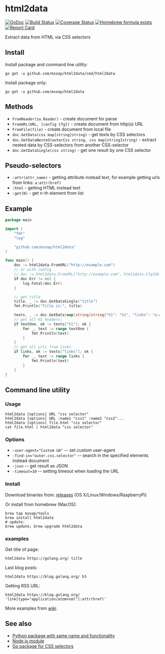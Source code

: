 html2data
=========

[![GoDoc](https://godoc.org/github.com/msoap/html2data?status.svg)](https://godoc.org/github.com/msoap/html2data)
[![Build Status](https://travis-ci.org/msoap/html2data.svg?branch=master)](https://travis-ci.org/msoap/html2data)
[![Coverage Status](https://coveralls.io/repos/github/msoap/html2data/badge.svg?branch=master)](https://coveralls.io/github/msoap/html2data?branch=master)
[![Homebrew formula exists](https://img.shields.io/badge/homebrew-🍺-d7af72.svg)](https://github.com/msoap/html2data#install-1)
[![Report Card](https://goreportcard.com/badge/github.com/msoap/html2data)](https://goreportcard.com/report/github.com/msoap/html2data)

Extract data from HTML via CSS selectors

Install
-------

Install package and command line utility:

    go get -u github.com/msoap/html2data/cmd/html2data

Install package only:

    go get -u github.com/msoap/html2data

Methods
-------

  * `FromReader(io.Reader)` - create document for parse
  * `FromURL(URL, [config Cfg])` - create document from http(s) URL
  * `FromFile(file)` - create document from local file
  * `doc.GetData(css map[string]string)` - get texts by CSS selectors
  * `doc.GetDataNested(outerCss string, css map[string]string)` - extract nested data by CSS-selectors from another CSS-selector
  * `doc.GetDataSingle(css string)` - get one result by one CSS selector

Pseudo-selectors
----------------

  * `:attr(attr_name)` - getting attribute instead text, for example getting urls from links: `a:attr(href)`
  * `:html` - getting HTML instead text
  * `:get(N)` - get n-th element from list

Example
-------

```go
package main

import (
    "fmt"
    "log"

    "github.com/msoap/html2data"
)

func main() {
    doc := html2data.FromURL("http://example.com")
    // or with config
    // doc := html2data.FromURL("http://example.com", html2data.Cfg{UA: "userAgent", TimeOut: 10})
    if doc.Err != nil {
        log.Fatal(doc.Err)
    }

    // get title
    title, _ := doc.GetDataSingle("title")
    fmt.Println("Title is:", title)

    texts, _ := doc.GetData(map[string]string{"h1": "h1", "links": "a:attr(href)"})
    // get all H1 headers:
    if textOne, ok := texts["h1"]; ok {
        for _, text := range textOne {
            fmt.Println(text)
        }
    }
    // get all urls from links
    if links, ok := texts["links"]; ok {
        for _, text := range links {
            fmt.Println(text)
        }
    }
}
```

Command line utility
--------------------

### Usage

    html2data [options] URL "css selector"
    html2data [options] URL :name1 "css1" :name2 "css2"...
    html2data [options] file.html "css selector"
    cat file.html | html2data "css selector"

### Options

  * `-user-agent="Custom UA"` -- set custom user-agent
  * `-find-in="outer.css.selector"` -- search in the specified elements instead document
  * `-json` -- get result as JSON
  * `-timeout=10` -- setting timeout when loading the URL

### Install

Download binaries from: [releases](https://github.com/msoap/html2data/releases) (OS X/Linux/Windows/RaspberryPi)

Or install from homebrew (MacOS):

    brew tap msoap/tools
    brew install html2data
    # update:
    brew update; brew upgrade html2data

### examples

Get title of page:

    html2data https://golang.org/ title

Last blog posts:

    html2data https://blog.golang.org/ h3

Getting RSS URL:

    html2data https://blog.golang.org/ 'link[type="application/atom+xml"]:attr(href)'

More examples from [wiki](https://github.com/msoap/html2data/wiki/Examples).

See also
--------

  * [Python package with same name and functionality](https://pypi.python.org/pypi/html2data)
  * [Node.js module](https://www.npmjs.com/package/html2data)
  * [Go package for CSS selectors](https://github.com/PuerkitoBio/goquery/)
